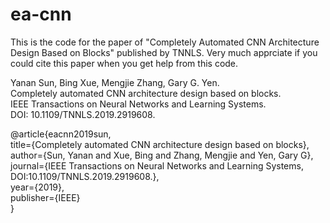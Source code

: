 # ea-cnn
This is the code for the paper of "Completely Automated CNN Architecture Design Based on Blocks" published by TNNLS.
Very much apprciate if you could cite this paper when you get help from this code.

Yanan Sun, Bing Xue, Mengjie Zhang, Gary G. Yen.   
Completely automated CNN architecture design based on blocks.   
IEEE Transactions on Neural Networks and Learning Systems.   
DOI: 10.1109/TNNLS.2019.2919608.


@article{eacnn2019sun,   
	title={Completely automated CNN architecture design based on blocks},  
	author={Sun, Yanan and Xue, Bing and Zhang, Mengjie and Yen, Gary G},  
	journal={IEEE Transactions on Neural Networks and Learning Systems, DOI:10.1109/TNNLS.2019.2919608.},  
	year={2019},  
	publisher={IEEE}  
	}

